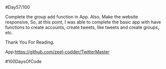#Day57/100



Complete the group add function in App. Also, Make the website responsive, So, at this point, I was able to complete the basic app with have functions to create accounts, create tweets, like tweets and create groups, etc. 



Thank You For Reading.



App:https://github.com/zeel-codder/TwitterMaster



#100DaysOfCode